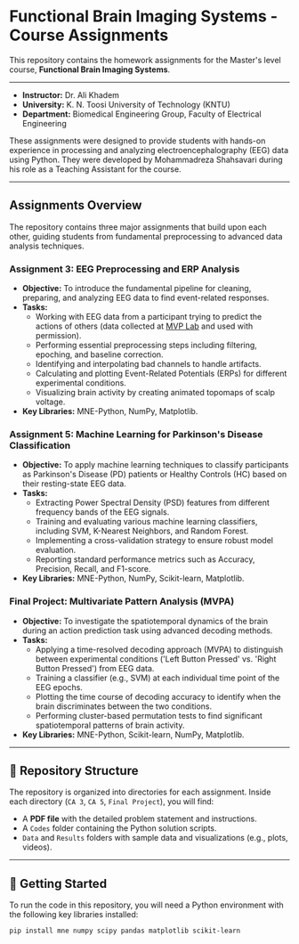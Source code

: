 # Functional Brain Imaging Systems - Course Assignments

This repository contains the homework assignments for the Master's level course, **Functional Brain Imaging Systems**.

---

- **Instructor:** Dr. Ali Khadem
- **University:** K. N. Toosi University of Technology (KNTU)
- **Department:** Biomedical Engineering Group, Faculty of Electrical Engineering

These assignments were designed to provide students with hands-on experience in processing and analyzing electroencephalography (EEG) data using Python. They were developed by Mohammadreza Shahsavari during his role as a Teaching Assistant for the course.

---

##  Assignments Overview

The repository contains three major assignments that build upon each other, guiding students from fundamental preprocessing to advanced data analysis techniques.

### **Assignment 3: EEG Preprocessing and ERP Analysis**
* **Objective:** To introduce the fundamental pipeline for cleaning, preparing, and analyzing EEG data to find event-related responses.
* **Tasks:**
    * Working with EEG data from a participant trying to predict the actions of others (data collected at [MVP Lab](https://mvaziri.github.io/Homepage/mvpLab.html) and used with permission).
    * Performing essential preprocessing steps including filtering, epoching, and baseline correction.
    * Identifying and interpolating bad channels to handle artifacts.
    * Calculating and plotting Event-Related Potentials (ERPs) for different experimental conditions.
    * Visualizing brain activity by creating animated topomaps of scalp voltage.
* **Key Libraries:** MNE-Python, NumPy, Matplotlib.

### **Assignment 5: Machine Learning for Parkinson's Disease Classification**
* **Objective:** To apply machine learning techniques to classify participants as Parkinson's Disease (PD) patients or Healthy Controls (HC) based on their resting-state EEG data.
* **Tasks:**
    * Extracting Power Spectral Density (PSD) features from different frequency bands of the EEG signals.
    * Training and evaluating various machine learning classifiers, including SVM, K-Nearest Neighbors, and Random Forest.
    * Implementing a cross-validation strategy to ensure robust model evaluation.
    * Reporting standard performance metrics such as Accuracy, Precision, Recall, and F1-score.
* **Key Libraries:** MNE-Python, NumPy, Scikit-learn, Matplotlib.

### **Final Project: Multivariate Pattern Analysis (MVPA)**
* **Objective:** To investigate the spatiotemporal dynamics of the brain during an action prediction task using advanced decoding methods.
* **Tasks:**
    * Applying a time-resolved decoding approach (MVPA) to distinguish between experimental conditions ('Left Button Pressed' vs. 'Right Button Pressed') from EEG data.
    * Training a classifier (e.g., SVM) at each individual time point of the EEG epochs.
    * Plotting the time course of decoding accuracy to identify when the brain discriminates between the two conditions.
    * Performing cluster-based permutation tests to find significant spatiotemporal patterns of brain activity.
* **Key Libraries:** MNE-Python, Scikit-learn, NumPy, Matplotlib.

---

## 📂 Repository Structure

The repository is organized into directories for each assignment. Inside each directory (`CA 3`, `CA 5`, `Final Project`), you will find:
* A **PDF file** with the detailed problem statement and instructions.
* A `Codes` folder containing the Python solution scripts.
* `Data` and `Results` folders with sample data and visualizations (e.g., plots, videos).

---

## 🚀 Getting Started

To run the code in this repository, you will need a Python environment with the following key libraries installed:

```bash
pip install mne numpy scipy pandas matplotlib scikit-learn
